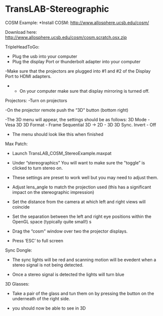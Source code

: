 TransLAB-Stereographic
======================



COSM Example:
*Install COSM:
http://www.allosphere.ucsb.edu/cosm/


Download here:
http://www.allosphere.ucsb.edu/cosm/cosm.scratch.osx.zip


TripleHeadToGo:
- Plug the usb into your computer
- Plug the display Port or thunderbolt adapter into your computer


-Make sure that the projectors are plugged into #1 and #2 of the Display Port to HDMI adapters.


* - On your computer make sure that display mirroring is turned off.


Projectors:
-Turn on projectors

-On the projector remote push the “3D" button (bottom right)

-The 3D menu will appear, the settings should be as follows:
3D Mode - Vesa 3D
3D Format - Frame Sequential 
3D -> 2D - 3D
3D Sync. Invert - Off


- The menu should look like this when finished



Max Patch:
- Launch TransLAB_COSM_StereoExample.maxpat


- Under “stereographics”  You will want to make sure the "toggle”  is clicked to turn stereo on.


- These settings are preset to work well but you may need to adjust them.

- Adjust lens_angle to match the projection used (this has a significant impact on the stereographic impression)


- Set the distance from the camera at which left and right views will coincide

- Set the separation between the left and right eye positions within the OpenGL space (typically quite small!)
s

- Drag the “cosm" window over two the projector displays. 

- Press ‘ESC’ to full screen



Sync Dongle:

- The sync lights will be red and scanning motion will be evedent when a stereo signal is not being detected.

- Once a stereo signal is detected the lights will turn blue 



3D Glasses:

- Take a pair of the glass and tun them on by pressing the button on the underneath of the right side. 

- you should now be able to see in 3D






